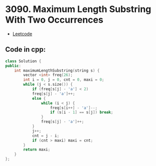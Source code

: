 # 3090. Maximum Length Substring With Two Occurrences
- [Leetcode](https://leetcode.com/problems/maximum-length-substring-with-two-occurrences/description/)
## Code in cpp:
```cpp
class Solution {
public:
    int maximumLengthSubstring(string s) {
        vector <int> freq(26);
        int i = 0, j = 0, cnt = 0, maxi = 0;
        while (j < s.size()) {
            if (freq[s[j] - 'a'] < 2)
            freq[s[j] - 'a']++;
            else {
                while (i < j) {
                    freq[s[i++] - 'a']--;
                    if (s[i - 1] == s[j]) break;
                }
                freq[s[j] - 'a']++;
            }
            j++;
            cnt = j - i;
            if (cnt > maxi) maxi = cnt;
        }
        return maxi;
    }
};
```
